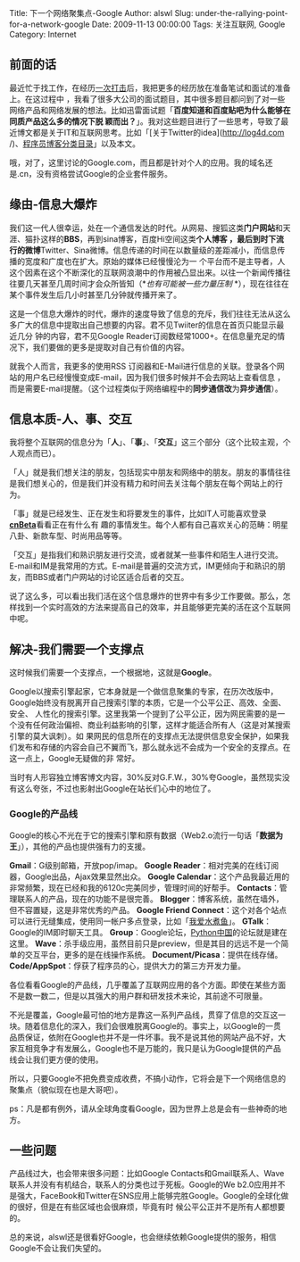 Title: 下一个网络聚集点-Google
Author: alswl
Slug: under-the-rallying-point-for-a-network-google
Date: 2009-11-13 00:00:00
Tags: 关注互联网, Google
Category: Internet

## 前面的话

最近忙于找工作，在经历[一次打击](http://log4d.com/2009/10/defeat)后，我把更多的经历放在准备笔试和面试的准备上。在这过程中
，我看了很多大公司的面试题目，其中很多题目都问到了对一些网络产品和网络发展的想法。比如迅雷面试题「**百度知道和百度贴吧为什么能够在同质产品这么多的情况下脱
颖而出？**」。我对这些题目进行了一些思考，导致了最近博文都是关于IT和互联网思考。比如「[关于Twitter的idea](http://log4d.com
/)、[程序员博客分类目录](http://log4d.com/2009/11/programmer-blog-categories)」以及本文。

哦，对了，这里讨论的Google.com，而且都是针对个人的应用。我的域名还是.cn，没有资格尝试Google的企业套件服务。

## 缘由-信息大爆炸

我们这一代人很幸运，处在一个通信发达的时代。从网易、搜狐这类**门户网站**和天涯、猫扑这样的**BBS**，再到sina博客，百度Hi空间这类**个人博客
**，最后到时下流行的**微博**Twitter、Sina微博。信息传递的时间在以数量级的差距减小，而信息传播的宽度和广度也在扩大。原始的媒体已经慢慢沦为一
个平台而不是主导者，人这个因素在这个不断深化的互联网浪潮中的作用被凸显出来。以往一个新闻传播往往要几天甚至几周时间才会众所皆知（**也有可能被一些力量压制*
*），现在往往在某个事件发生后几小时甚至几分钟就传播开来了。

这是一个信息大爆炸的时代，爆炸的速度导致了信息的充斥，我们往往无法从这么多广大的信息中提取出自己想要的内容。君不见Twiiter的信息在首页只能显示最近几分
钟的内容，君不见Google Reader订阅数经常1000+。在信息量充足的情况下，我们要做的更多是提取对自己有价值的内容。

就我个人而言，我更多的使用RSS 订阅器和E-Mail进行信息的关联。登录各个网站的用户名已经慢慢变成E-mail，因为我们很多时候并不会去网站上查看信息
，而是需要E-mail提醒。（这个过程类似于网络编程中的**同步通信改**为**异步通信**）。

## 信息本质-人、事、交互

我将整个互联网的信息分为「**人**」、「**事**」、「**交互**」这三个部分（这个比较主观，个人观点而已）。

「人」就是我们想关注的朋友，包括现实中朋友和网络中的朋友。朋友的事情往往是我们想关心的，但是我们并没有精力和时间去关注每个朋友在每个网站上的行为。

「事」就是已经发生、正在发生和将要发生的事件，比如IT人可能喜欢登录[**cnBeta**](http://www.cnbeta.com/)看看正在有什么有
趣的事情发生。每个人都有自己喜欢关心的范畴：明星八卦、新款车型、时尚用品等等。

「交互」是指我们和熟识朋友进行交流，或者就某一些事件和陌生人进行交流。E-mail和IM是我常用的方式。E-mail是普遍的交流方式，IM更倾向于和熟识的朋
友，而BBS或者门户网站的讨论区适合后者的交互。

说了这么多，可以看出我们活在这个信息爆炸的世界中有多少工作要做。那么，怎样找到一个实时高效的方法来提高自己的效率，并且能够更完美的活在这个互联网中呢。

## 解决-我们需要一个支撑点

这时候我们需要一个支撑点，一个根据地，这就是**Google**。

Google以搜索引擎起家，它本身就是一个做信息聚集的专家，在历次改版中，Google始终没有脱离开自己搜索引擎的本质，它是一个公平公正、高效、全面、安全、
人性化的搜索引擎。这里我第一个提到了公平公正，因为网民需要的是一个没有任何政治偏袒、商业利益影响的引擎，这样才能适合所有人（这是对某搜索引擎的莫大讽刺）。如
果网民的信息所在的支撑点无法提供信息安全保护，如果我们发布和存储的内容会自己不翼而飞，那么就永远不会成为一个安全的支撑点。在这一点上，Google无疑做的非
常好。

当时有人形容独立博客博文内容，30%反对G.F.W.，30%夸Google，虽然现实没有这么夸张，不过也影射出Google在站长们心中的地位了。

### Google的产品线

Google的核心不光在于它的搜索引擎和原有数据（Web2.o流行一句话「**数据为王**」），其他的产品也提供强有力的支援。

**Gmail**：G级别邮箱，开放pop/imap。 **Google Reader**：相对完美的在线订阅器，Google出品，Ajax效果显然出众。 **Google Calendar**：这个产品我最近用的非常频繁，现在已经和我的6120c完美同步，管理时间的好帮手。 **Contacts**：管理联系人的产品，现在的功能不是很完善。 **Blogger**：博客系统，虽然在墙外，但不容置疑，这是非常优秀的产品。 **Google Friend Connect**：这个对各个站点可以进行无缝集成，使用同一帐户多点登录，比如「[我爱水煮鱼](http://fairyfish.net/)」。 **GTalk**：Google的IM即时聊天工具。 **Group**：Google论坛，[Python中国](http://python.cn/)的论坛就是建在这里。 **Wave**：杀手级应用，虽然目前只是preview，但是其目的远远不是一个简单的交互平台，更多的是在线操作系统。 **Document/Picasa**：提供在线存储。 **Code/AppSpot**：俘获了程序员的心，提供大力的第三方开发力量。

各位看看Google的产品线，几乎覆盖了互联网应用的各个方面。即使在某些方面不是数一数二，但是以其强大的用户群和研发技术来论，其前途不可限量。

不光是覆盖，Google最可怕的地方是靠这一系列产品线，贯穿了信息的交互这一块。随着信息化的深入，我们会很难脱离Google的。事实上，以Google的一贯
品质保证，依附在Google也并不是一件坏事。我不是说其他的网站产品不好，大家互相竞争才有发展么，Google也不是万能的，我只是认为Google提供的产品
线会让我们更方便的使用。

所以，只要Google不把免费变成收费，不搞小动作，它将会是下一个网络信息的聚集点（貌似现在也是大哥吧）。

ps：凡是都有例外，请从全球角度看Google，因为世界上总是会有一些神奇的地方。

## 一些问题

产品线过大，也会带来很多问题：比如Google Contacts和Gmail联系人、Wave联系人并没有有机结合，联系人的分类也过于死板。Google的We
b2.0应用并不是强大，FaceBook和Twitter在SNS应用上能够完胜Google。Google的全球化做的很好，但是在有些区域也会很麻烦，毕竟有时
候公平公正并不是所有人都想要的。

总的来说，alswl还是很看好Google，也会继续依赖Google提供的服务，相信Google不会让我们失望的。

